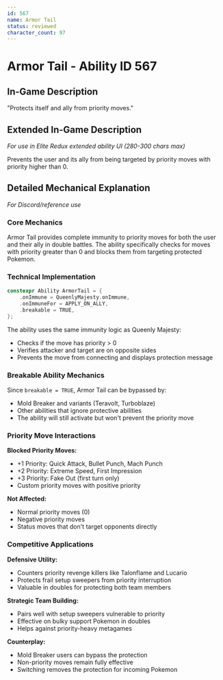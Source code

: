 ```yaml
---
id: 567
name: Armor Tail
status: reviewed
character_count: 97
---
```


# Armor Tail - Ability ID 567

## In-Game Description
"Protects itself and ally from priority moves."

## Extended In-Game Description
*For use in Elite Redux extended ability UI (280-300 chars max)*

Prevents the user and its ally from being targeted by priority moves with priority higher than 0.

## Detailed Mechanical Explanation
*For Discord/reference use*

### Core Mechanics
Armor Tail provides complete immunity to priority moves for both the user and their ally in double battles. The ability specifically checks for moves with priority greater than 0 and blocks them from targeting protected Pokemon.

### Technical Implementation
```cpp
constexpr Ability ArmorTail = {
    .onImmune = QueenlyMajesty.onImmune,
    .onImmuneFor = APPLY_ON_ALLY,
    .breakable = TRUE,
};
```

The ability uses the same immunity logic as Queenly Majesty:
- Checks if the move has priority > 0
- Verifies attacker and target are on opposite sides
- Prevents the move from connecting and displays protection message

### Breakable Ability Mechanics
Since `breakable = TRUE`, Armor Tail can be bypassed by:
- Mold Breaker and variants (Teravolt, Turboblaze)
- Other abilities that ignore protective abilities
- The ability will still activate but won't prevent the priority move

### Priority Move Interactions
**Blocked Priority Moves:**
- +1 Priority: Quick Attack, Bullet Punch, Mach Punch
- +2 Priority: Extreme Speed, First Impression
- +3 Priority: Fake Out (first turn only)
- Custom priority moves with positive priority

**Not Affected:**
- Normal priority moves (0)
- Negative priority moves
- Status moves that don't target opponents directly

### Competitive Applications
**Defensive Utility:**
- Counters priority revenge killers like Talonflame and Lucario
- Protects frail setup sweepers from priority interruption
- Valuable in doubles for protecting both team members

**Strategic Team Building:**
- Pairs well with setup sweepers vulnerable to priority
- Effective on bulky support Pokemon in doubles
- Helps against priority-heavy metagames

**Counterplay:**
- Mold Breaker users can bypass the protection
- Non-priority moves remain fully effective
- Switching removes the protection for incoming Pokemon